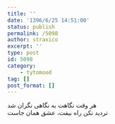 ```yaml
---
title: ''
date: '1396/6/25 14:51:00'
status: publish
permalink: /5098
author: straxico
excerpt: ''
type: post
id: 5098
category:
    - tytomood
tag: []
post_format: []
---
```

هر وقت نگاهت به نگاهی نگران شد  
تردید نکن راه بیفت، عشق همان جاست